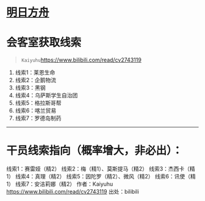 # [明日方舟](https://github.com/noteMay/noteMay.github.io/issues/12)

# 会客室获取线索
> `Kaiyuhu`<https://www.bilibili.com/read/cv2743119>
1. 线索1：莱恩生命
2. 线索2：企鹅物流
3. 线索3：黑钢
4. 线索4：乌萨斯学生自治团
5. 线索5：格拉斯哥帮
6. 线索6：喀兰贸易
7. 线索7：罗德岛制药 

---

# 干员线索指向（概率增大，非必出）：
线索1：赛雷娅（精2）
线索2：梅（精1）、莫斯提马（精2）
线索3：杰西卡（精1）
线索4：真理（精2）
线索5：因陀罗（精2）、微风（精2）
线索6：讯使（精1）
线索7：安洁莉娜（精2） 作者：Kaiyuhu https://www.bilibili.com/read/cv2743119 出处：bilibili